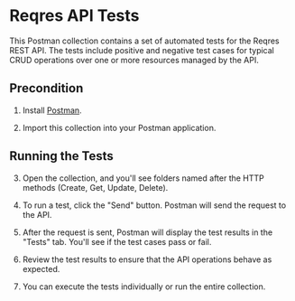 # Reqres API Tests

This Postman collection contains a set of automated tests for the Reqres REST API. The tests include positive and negative test cases for typical CRUD operations over one or more resources managed by the API.

## Precondition
1. Install [Postman](https://www.postman.com/downloads/).

2. Import this collection into your Postman application.

## Running the Tests

3. Open the collection, and you'll see folders named after the HTTP methods (Create, Get, Update, Delete).

4. To run a test, click the "Send" button. Postman will send the request to the API.

7. After the request is sent, Postman will display the test results in the "Tests" tab. You'll see if the test cases pass or fail.

8. Review the test results to ensure that the API operations behave as expected.

9. You can execute the tests individually or run the entire collection.

